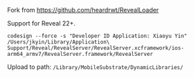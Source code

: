 Fork from https://github.com/heardrwt/RevealLoader

Support for Reveal 22+.

```shell
codesign --force -s "Developer ID Application: Xiaoyu Yin" /Users/jkyin/Library/Application\ Support/Reveal/RevealServer/RevealServer.xcframework/ios-arm64_armv7/RevealServer.framework/RevealServer
```

Upload to path: `/Library/MobileSubstrate/DynamicLibraries/`
